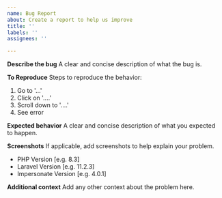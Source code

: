 ```yaml
---
name: Bug Report
about: Create a report to help us improve
title: ''
labels: ''
assignees: ''

---
```


**Describe the bug**
A clear and concise description of what the bug is.

**To Reproduce**
Steps to reproduce the behavior:
1. Go to '...'
2. Click on '....'
3. Scroll down to '....'
4. See error

**Expected behavior**
A clear and concise description of what you expected to happen.

**Screenshots**
If applicable, add screenshots to help explain your problem.

 - PHP Version [e.g. 8.3]
 - Laravel Version [e.g. 11.2.3]
 - Impersonate Version [e.g. 4.0.1]

**Additional context**
Add any other context about the problem here.
